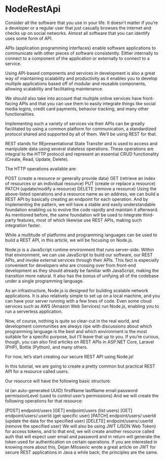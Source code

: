 # NodeRestApi

Consider all the software that you use in your life. It doesn’t matter if you’re a developer or a regular user that just casually browses the internet and checks up on social networks. Almost all software that you can identify uses some form of API.

APIs (application programming interfaces) enable software applications to communicate with other pieces of software consistently. Either internally to connect to a component of the application or externally to connect to a service.

Using API-based components and services in development is also a great way of maintaining scalability and productivity as it enables you to develop multiple applications based off of modular and reusable components, allowing scalability and facilitating maintenance.

We should also take into account that multiple online services have front-facing APIs and that you can use them to easily integrate things like social media logins, credit card payments, behavior tracking, and many other functionalities.

Implementing such a variety of services via their APIs can be greatly facilitated by using a common platform for communication, a standardized protocol shared and supported by all of them. We’ll be using REST for that.

REST stands for REpresentational State Transfer and is used to access and manipulate data using several stateless operations. These operations are integral to the HTTP protocol and represent an essential CRUD functionality (Create, Read, Update, Delete).

The HTTP operations available are:

POST (create a resource or generally provide data)
GET (retrieve an index of resources or an individual resource)
PUT (create or replace a resource)
PATCH (update/modify a resource)
DELETE (remove a resource)
Using the above-listed operations and a resource name as an address, we can build a REST API by basically creating an endpoint for each operation. And by implementing the pattern, we will have a stable and easily understandable foundation enabling us to evolve the code rapidly and maintain it afterward. As mentioned before, the same foundation will be used to integrate third-party features, most of which likewise use REST APIs, making such integration faster.

While a multitude of platforms and programming languages can be used to build a REST API, in this article, we will be focusing on Node.js.

Node.js is a JavaScript runtime environment that runs server-side. Within that environment, we can use JavaScript to build our software, our REST APIs, and invoke external services through their APIs. This fact is especially convenient for developers who are crossing over from front-end development as they should already be familiar with JavaScript, making the transition more natural. It also has the bonus of unifying all of the codebase under a single programming language.

As an infrastructure, Node.js is designed for building scalable network applications. It is also relatively simple to set up on a local machine, and you can have your server running with a few lines of code. Even some cloud services such as AWS (Amazon Web Services) run Node.js, enabling you to run a serverless application.

Now, of course, nothing is quite so clear-cut in the real world, and development communities are always ripe with discussions about which programming language is the best and which environment is the most suitable for a specific purpose, but I’ll leave that up to you. If you’re curious, though, you can also find articles on REST APIs in ASP.NET Core, Laravel (PHP), Bottle (Python), and many others.

For now, let’s start creating our secure REST API using Node.js!

In this tutorial, we are going to create a pretty common but practical REST API for a resource called users.

Our resource will have the following basic structure:

id (an auto-generated UUID)
firstName
lastName
email
password
permissionLevel (used to control user’s permissions)
And we will create the following operations for that resource:

[POST] endpoint/users
[GET] endpoint/users (list users)
[GET] endpoint/users/:userId (get specific user)
[PATCH] endpoint/users/:userId (update the data for the specified user)
[DELETE] endpoint/users/:userId (remove the specified user)
We will also be using JWT (JSON Web Token) for access tokens, and to that end, we will create another resource called auth that will expect user email and password and in return will generate the token used for authentication on certain operations. If you are interested in knowing more about this, Dejan Milosevic wrote a great article on JWT for secure REST applications in Java a while back; the principles are the same.
